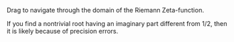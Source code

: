 Drag to navigate through the domain of the Riemann Zeta-function.

If you find a nontrivial root having an imaginary part different from 1/2, then it is likely because of precision errors.
